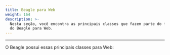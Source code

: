 ```yaml
---
title: Beagle para Web
weight: 164
description: >-
  Nesta seção, você encontra as principais classes que fazem parte do framework
  do Beagle para Web.
---
```


---

O Beagle possui essas principais classes para Web: [  
](https://docs.usebeagle.io/v/v1.0-en/resources/customization/beagle-para-web/customized-actions)
